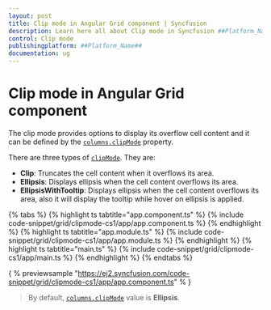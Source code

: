 ```yaml
---
layout: post
title: Clip mode in Angular Grid component | Syncfusion
description: Learn here all about Clip mode in Syncfusion ##Platform_Name## Grid component of Syncfusion Essential JS 2 and more.
control: Clip mode 
publishingplatform: ##Platform_Name##
documentation: ug
---
```


# Clip mode in Angular Grid component

The clip mode provides options to display its overflow cell content and it can be defined
by the [`columns.clipMode`](../../api/grid/column/#clipmode) property.

There are three types of [`clipMode`](../../api/grid/column/#clipmode). They are:

* **Clip**: Truncates the cell content when it overflows its area.
* **Ellipsis**: Displays ellipsis when the cell content overflows its area.
* **EllipsisWithTooltip**: Displays ellipsis when the cell content overflows its area,
also it will display the tooltip while hover on ellipsis is applied.

{% tabs %}
{% highlight ts tabtitle="app.component.ts" %}
{% include code-snippet/grid/clipmode-cs1/app/app.component.ts %}
{% endhighlight %}
{% highlight ts tabtitle="app.module.ts" %}
{% include code-snippet/grid/clipmode-cs1/app/app.module.ts %}
{% endhighlight %}
{% highlight ts tabtitle="main.ts" %}
{% include code-snippet/grid/clipmode-cs1/app/main.ts %}
{% endhighlight %}
{% endtabs %}
  
{ % previewsample "https://ej2.syncfusion.com/code-snippet/grid/clipmode-cs1/app/app.component.ts" % }

>By default, [`columns.clipMode`](../../api/grid/column/#clipmode) value is **Ellipsis**.